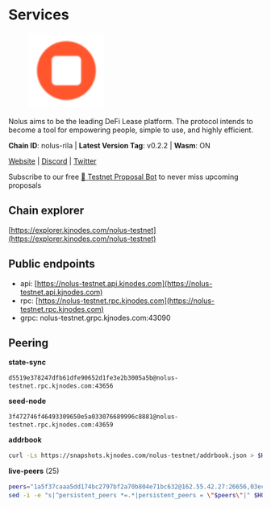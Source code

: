 # Services

<figure><img src="https://raw.githubusercontent.com/kj89/cosmos-images/main/logos/nolus.png" width="150" alt=""><figcaption></figcaption></figure>

Nolus aims to be the leading DeFi Lease platform. The protocol  intends to become a tool for empowering people, simple to use, and highly efficient.

**Chain ID**: nolus-rila | **Latest Version Tag**: v0.2.2 | **Wasm**: ON

[Website](https://www.nolus.io) | [Discord](https://discord.gg/nolus-protocol) | [Twitter](https://twitter.com/NolusProtocol)



Subscribe to our free [🤖 Testnet Proposal Bot](https://t.me/kjnodes_testnet_proposal_bot) to never miss upcoming proposals


## Chain explorer
[https://explorer.kjnodes.com/nolus-testnet](https://explorer.kjnodes.com/nolus-testnet)

## Public endpoints

* api: [https://nolus-testnet.api.kjnodes.com](https://nolus-testnet.api.kjnodes.com)
* rpc: [https://nolus-testnet.rpc.kjnodes.com](https://nolus-testnet.rpc.kjnodes.com)
* grpc: nolus-testnet.grpc.kjnodes.com:43090

## Peering

**state-sync**

```text
d5519e378247dfb61dfe90652d1fe3e2b3005a5b@nolus-testnet.rpc.kjnodes.com:43656
```

**seed-node**

```text
3f472746f46493309650e5a033076689996c8881@nolus-testnet.rpc.kjnodes.com:43659
```

**addrbook**
```bash
curl -Ls https://snapshots.kjnodes.com/nolus-testnet/addrbook.json > $HOME/.nolus/config/addrbook.json
```

**live-peers** (25)
```bash
peers="1a5f37caaa5dd174bc2797bf2a70b804e71bc632@162.55.42.27:26656,03ec7af23216082eeccc690b7bdcbe497bf2dcf8@136.243.88.91:9000,fac035258738be9be98957d5d012d24841d2e5eb@85.10.197.4:16656,fcb82df30d2056c3af024fb389e173d683fe8229@65.108.105.48:19756,5c2a752c9b1952dbed075c56c600c3a79b58c395@195.3.220.135:27016,6c7df995fc208bf1e46b247eea141923868d9452@185.144.99.9:26656,d71f6a702561b08023810464a96668045dbabd9e@95.214.55.25:26656,b0fa31de7a29b92b4c910cbafb2789626a1db8a9@65.108.9.164:20756,2c0ff6e5f30189559ad336a1eb17ae48fcacc8ee@95.216.14.58:61456,a95975f3a58e20ba1c518f3cbb1c23ef7569e4d4@14.241.82.87:26656,f9734a35578309156308f12eba510ef995de4769@165.22.111.173:20756,33f4b7f56b6708526f0638162f020394de0ce5e9@65.21.229.33:28656,87e0efe332fdc4b0c2a76d18761a936509762067@212.41.9.98:36656,8b0b427b4567a7a66f05fab1146ee97b52ad7958@93.189.30.119:26656,79eea22837193c2b8e4d9ad1c633486f30faaa1c@144.76.27.79:56656,50d786a2d242839fe2bdb69bee694d7ffa455824@5.161.60.42:18656,5d323e4127ebf0c3139f3081765606e32052fa3e@65.109.92.148:26656,18163407ab3a5045cd094f8e546e2732fcd53d32@45.8.132.82:26656,b7d04a32d5c0e9b7e1095c4d81f5bebfd03138db@65.108.8.28:61456,d5519e378247dfb61dfe90652d1fe3e2b3005a5b@65.109.68.190:43656,a74d09de862f1ee4b8e41afcc59b70f0ce633b58@78.25.143.46:43656,48283100d4cf8068dc16ef1b10aacf092303ec2f@65.109.85.170:47656,654e76e7d4b27fdb3a931fe2d44c51184d8a5731@5.161.78.48:26656,646d17dc6126bfe79eaeb2b95964323f198c9d3c@65.109.53.60:28656,e6e48680fa62c03bed242c52eb21d3cbe44a6752@46.8.210.144:26856"
sed -i -e "s|^persistent_peers *=.*|persistent_peers = \"$peers\"|" $HOME/.nolus/config/config.toml
```
